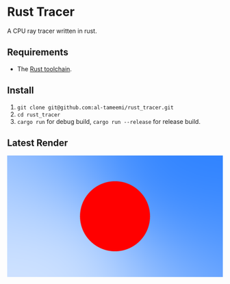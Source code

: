 # Rust Tracer
A CPU ray tracer written in rust.

## Requirements
* The [Rust toolchain](https://www.rust-lang.org/tools/install).

## Install
1. ```git clone git@github.com:al-tameemi/rust_tracer.git```
2. ```cd rust_tracer```
3. ```cargo run``` for debug build, ```cargo run --release``` for release build.

## Latest Render
<p align="center">
    <img src="https://github.com/al-tameemi/rust_tracer/blob/main/image.png?raw=true" alt="The latest render according to the current specs."/>
</p>